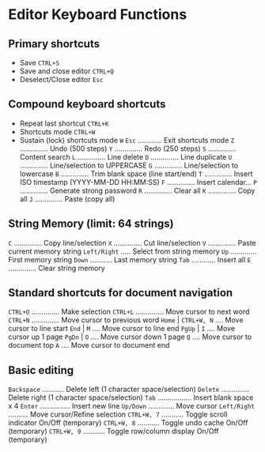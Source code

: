 # Editor Keyboard Functions


## Primary shortcuts

- Save ```CTRL+S ```
- Save and close editor ```CTRL+Q ```
- Deselect/Close editor ```Esc``` 

    
## Compound keyboard shortcuts

- Repeat last shortcut ```CTRL+K```
- Shortcuts mode ```CTRL+W```
- Sustain (lock) shortcuts mode ```W```
```Esc``` ............ Exit shortcuts mode
```Z``` .............. Undo (500 steps)
```Y``` .............. Redo (250 steps)
```S``` .............. Content search
```L``` .............. Line delete
```D``` .............. Line duplicate
```U``` .............. Line/selection to UPPERCASE
```G``` .............. Line/selection to lowercase
```B``` .............. Trim blank space (line start/end)
```T``` .............. Insert ISO timestamp (YYYY-MM-DD HH:MM:SS)
```F``` .............. Insert calendar...
```P``` .............. Generate strong password
```R``` .............. Clear all
```K``` .............. Copy all
```J``` .............. Paste (copy all)
         
## String Memory (limit: 64 strings)

 ```C``` .............. Copy line/selection
 ```X``` .............. Cut line/selection
 ```V``` .............. Paste current memory string
 ```Left/Right``` ..... Select from string memory
 ```Up``` ............. First memory string
 ```Down``` ........... Last memory string
 ```Tab``` ............ Insert all
 ```E``` .............. Clear string memory
         
## Standard shortcuts for document navigation

```CTRL+O``` .............. Make selection
```CTRL+L``` .............. Move cursor to next word
```CTRL+N``` .............. Move cursor to previous word
```Home``` | ```CTRL+W, N``` .... Move cursor to line start
```End```  |         ```M``` .... Move cursor to line end
```PgUp``` |         ```I``` .... Move cursor up 1 page
```PgDn``` |         ```O``` .... Move cursor down 1 page
               ```Q``` .... Move cursor to document top
               ```A``` .... Move cursor to document end
                   
## Basic editing

```Backspace``` ........... Delete left (1 character space/selection)
```Delete``` .............. Delete right (1 character space/selection)
```Tab``` ................. Insert blank space x 4
```Enter``` ............... Insert new line
```Up/Down``` ............. Move cursor
```Left/Right``` .......... Move cursor/Refine selection
```CTRL+W, 7``` ........... Toggle scroll indicator On/Off (temporary)
```CTRL+W, 8``` ........... Toggle undo cache On/Off (temporary)
```CTRL+W, 9``` ........... Toggle row/column display On/Off (temporary)

